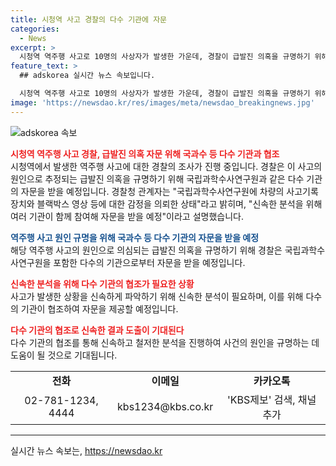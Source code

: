 ```yaml
---
title: 시청역 사고 경찰의 다수 기관에 자문
categories:
  - News
excerpt: >
  시청역 역주행 사고로 10명의 사상자가 발생한 가운데, 경찰이 급발진 의혹을 규명하기 위해 다수 기관의 자문을 받을 예정이라고 밝혔습니다. 경찰청은 국립과학수사연구원을 비롯한 여러 기관에 차량의 사고기록장치와 블랙박스 영상 등에 대한 감정을 의뢰한 상태이며, 신속한 분석을 위해 여러 기관의 자문을 받을 예정이라고 전했습니다. 사고에 대한 추가 정보는 KBS뉴스를 통해 제보할 수 있습니다.
feature_text: >
  ## adskorea 실시간 뉴스 속보입니다.

  시청역 역주행 사고로 10명의 사상자가 발생한 가운데, 경찰이 급발진 의혹을 규명하기 위해 다수 기관의 자문을 받을 예정이라고 밝혔습니다. 경찰청은 국립과학수사연구원을 비롯한 여러 기관에 차량의 사고기록장치와 블랙박스 영상 등에 대한 감정을 의뢰한 상태이며, 신속한 분석을 위해 여러 기관의 자문을 받을 예정이라고 전했습니다. 사고에 대한 추가 정보는 KBS뉴스를 통해 제보할 수 있습니다.
image: 'https://newsdao.kr/res/images/meta/newsdao_breakingnews.jpg'
---
```


<p><img src="https://newsdao.kr/res/images/meta/newsdao_breakingnews.jpg" alt="adskorea 속보" /></p>

<p><b><span style="color: #ee2323;">시청역 역주행 사고 경찰, 급발진 의혹 자문 위해 국과수 등 다수 기관과 협조</span></b>
<br>
시청역에서 발생한 역주행 사고에 대한 경찰의 조사가 진행 중입니다. 경찰은 이 사고의 원인으로 추정되는 급발진 의혹을 규명하기 위해 국립과학수사연구원과 같은 다수 기관의 자문을 받을 예정입니다. 경찰청 관계자는 "국립과학수사연구원에 차량의 사고기록장치와 블랙박스 영상 등에 대한 감정을 의뢰한 상태"라고 밝히며, "신속한 분석을 위해 여러 기관이 함께 참여해 자문을 받을 예정"이라고 설명했습니다.</p>

<p data-ke-size="size16"></p>

<p><b><span style="color: #1a5490;">역주행 사고 원인 규명을 위해 국과수 등 다수 기관의 자문을 받을 예정</span></b>
<br>
해당 역주행 사고의 원인으로 의심되는 급발진 의혹을 규명하기 위해 경찰은 국립과학수사연구원을 포함한 다수의 기관으로부터 자문을 받을 예정입니다.</p>

<p data-ke-size="size16"></p>

<p><b><span style="color: #ee2323;">신속한 분석을 위해 다수 기관의 협조가 필요한 상황</span></b>
<br>
사고가 발생한 상황을 신속하게 파악하기 위해 신속한 분석이 필요하며, 이를 위해 다수의 기관이 협조하여 자문을 제공할 예정입니다. </p>

<p data-ke-size="size16"></p>

<p><b><span style="color: #ee2323;">다수 기관의 협조로 신속한 결과 도출이 기대된다</span></b>
<br>
다수 기관의 협조를 통해 신속하고 철저한 분석을 진행하여 사건의 원인을 규명하는 데 도움이 될 것으로 기대됩니다. </p>

<p data-ke-size="size16"></p>

<table>
  <tbody>
    <tr>
      <td style="text-align: center; height: 17px;"><b>전화</b></td>
      <td style="text-align: center; height: 17px;"><b>이메일</b></td>
      <td style="text-align: center; height: 17px;"><b>카카오톡</b></td>
    </tr>
    <tr>
      <td style="text-align: center; height: 17px;">02-781-1234, 4444</td>
      <td style="text-align: center; height: 17px;">kbs1234@kbs.co.kr</td>
      <td style="text-align: center; height: 17px;">'KBS제보' 검색, 채널 추가</td>
    </tr>
  </tbody>
</table>

<p data-ke-size="size16"></p>

<hr>

<p data-ke-size="size16"></p>
실시간 뉴스 속보는, <a href="https://newsdao.kr" rel="dofollow">https://newsdao.kr</a>


